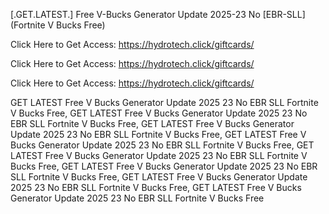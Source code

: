 [.GET.LATEST.] Free V-Bucks Generator Update 2025-23 No [EBR-SLL] (Fortnite V Bucks Free)

Click Here to Get Access: https://hydrotech.click/giftcards/

Click Here to Get Access: https://hydrotech.click/giftcards/

Click Here to Get Access: https://hydrotech.click/giftcards/

 GET LATEST Free V Bucks Generator Update 2025 23 No EBR SLL Fortnite V Bucks Free, GET LATEST Free V Bucks Generator Update 2025 23 No EBR SLL Fortnite V Bucks Free, GET LATEST Free V Bucks Generator Update 2025 23 No EBR SLL Fortnite V Bucks Free, GET LATEST Free V Bucks Generator Update 2025 23 No EBR SLL Fortnite V Bucks Free, GET LATEST Free V Bucks Generator Update 2025 23 No EBR SLL Fortnite V Bucks Free, GET LATEST Free V Bucks Generator Update 2025 23 No EBR SLL Fortnite V Bucks Free, GET LATEST Free V Bucks Generator Update 2025 23 No EBR SLL Fortnite V Bucks Free, GET LATEST Free V Bucks Generator Update 2025 23 No EBR SLL Fortnite V Bucks Free
